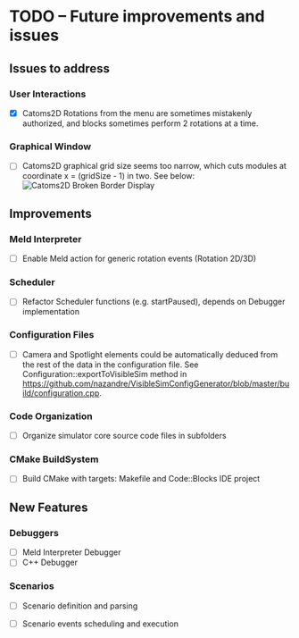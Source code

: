 # TODO – Future improvements and issues

## Issues to address

### User Interactions 
- [x] Catoms2D Rotations from the menu are sometimes mistakenly authorized, and blocks sometimes perform 2 rotations at a time.

### Graphical Window
- [ ] Catoms2D graphical grid size seems too narrow, which cuts modules at coordinate x = (gridSize - 1) in two. See below:
![Catoms2D Broken Border Display](https://i.imgsafe.org/5256b40afe.png)

## Improvements

### Meld Interpreter
- [ ] Enable Meld action for generic rotation events (Rotation 2D/3D)

### Scheduler
- [ ] Refactor Scheduler functions (e.g. startPaused), depends on Debugger implementation

### Configuration Files
- [ ] Camera and Spotlight elements could be automatically deduced from the rest of the data in the configuration file. See Configuration::exportToVisibleSim method in https://github.com/nazandre/VisibleSimConfigGenerator/blob/master/build/configuration.cpp.

### Code Organization
- [ ] Organize simulator core source code files in subfolders

### CMake BuildSystem
- [ ] Build CMake with targets: Makefile and Code::Blocks IDE project

## New Features

### Debuggers
- [ ] Meld Interpreter Debugger
- [ ] C++ Debugger

### Scenarios
- [ ] Scenario definition and parsing
- [ ] Scenario events scheduling and execution

